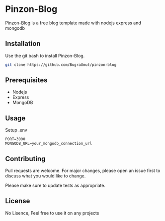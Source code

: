 
# Pinzon-Blog
Pinzon-Blog is a free blog template made with nodejs express and mongodb

## Installation

Use the git bash to install Pinzon-Blog.

```bash
git clone https://github.com/BugraUmut/pinzon-blog
```

## Prerequisites

- Nodejs
- Express
- MongoDB

## Usage

Setup .env
```env
PORT=3000
MONGODB_URL=your_mongodb_connection_url
```

## Contributing
Pull requests are welcome. For major changes, please open an issue first to discuss what you would like to change.

Please make sure to update tests as appropriate.

## License
No Lisence, Feel free to use it on any projects
